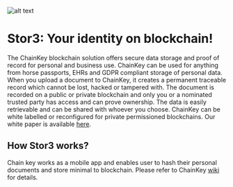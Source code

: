 ![alt text](https://github.com/GrandeoLabs/chainkey/blob/master/header.png)
# Stor3: Your identity on blockchain!
The ChainKey blockchain solution offers secure data storage and proof of record for personal and business use. ChainKey can be used for anything from horse passports, EHRs and GDPR compliant storage of personal data. When you upload a document to ChainKey, it creates a permanent traceable record which cannot be lost, hacked or tampered with. The document is recorded on a public or private blockchain and only you or a nominated trusted party has access and can prove ownership. The data is easily retrievable and can be shared with whoever you choose. ChainKey can be white labelled or reconfigured for private permissioned blockchains.
Our white paper is available [here](https://docs.google.com/document/d/1qDkc8HgRII0tXEMjO4vINPavd7rhRn-_MIJ0k5BOsdc/edit?ts=5ca4bc70#).
## How Stor3 works?
Chain key works as a mobile app and enables user to hash their personal documents and store minimal to blockchain. Please refer to ChainKey [wiki](https://github.com/GrandeoLabs/chainkey/wiki) for details.
